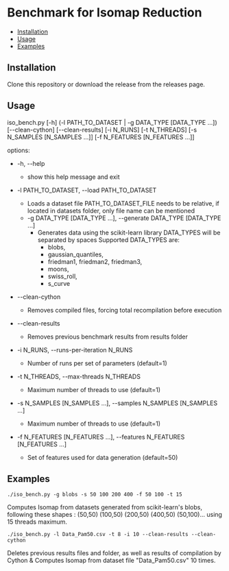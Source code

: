 # Benchmark for Isomap Reduction

* [Installation](#installation)
* [Usage](#usage)
* [Examples](#examples)

## Installation
Clone this repository or download the release from the releases page.

## Usage
iso_bench.py [-h] (-l PATH_TO_DATASET | -g DATA_TYPE [DATA_TYPE ...]) [--clean-cython] [--clean-results] [-i N_RUNS] [-t N_THREADS] [-s N_SAMPLES [N_SAMPLES ...]] [-f N_FEATURES [N_FEATURES ...]]

options:

 - -h, --help  
	 - show this help message and exit

  

 - -l PATH_TO_DATASET, --load PATH_TO_DATASET
	 - Loads a dataset file PATH_TO_DATASET_FILE needs to be relative, if located in datasets folder, only file name can be mentioned
	 - -g DATA_TYPE [DATA_TYPE ...], --generate DATA_TYPE [DATA_TYPE ...]
		 - Generates data using the scikit-learn library DATA_TYPES will be separated by spaces Supported DATA_TYPES are: 
			 - blobs, 
			 - gaussian_quantiles, 
			 - friedman1, friedman2, friedman3, 
			 - moons, 
			 - swiss_roll,
			 -  s_curve
 - --clean-cython
	 - Removes compiled files, forcing total recompilation before execution
 - --clean-results
	 - Removes previous benchmark results from results folder
 - -i N_RUNS, --runs-per-iteration N_RUNS
	 - Number of runs per set of parameters (default=1)
 - -t N_THREADS, --max-threads N_THREADS
	 - Maximum number of threads to use (default=1)
 - -s N_SAMPLES [N_SAMPLES ...], --samples N_SAMPLES [N_SAMPLES ...]
	 - Maximum number of threads to use (default=1)
 - -f N_FEATURES [N_FEATURES ...], --features N_FEATURES [N_FEATURES ...]
	 - Set of features used for data generation (default=50)

## Examples

    ./iso_bench.py -g blobs -s 50 100 200 400 -f 50 100 -t 15
Computes Isomap from datasets generated from scikit-learn's blobs, following these shapes : (50,50) (100,50) (200,50) (400,50) (50,100)... using 15 threads maximum.

	./iso_bench.py -l Data_Pam50.csv -t 8 -i 10 --clean-results --clean-cython
Deletes previous results files and folder, as well as results of compilation by Cython & Computes Isomap from dataset file "Data_Pam50.csv" 10 times.
